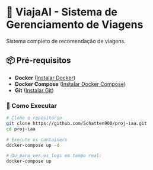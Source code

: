 # 🚀 ViajaAI - Sistema de Gerenciamento de Viagens

Sistema completo de recomendação de viagens.

## 📦 Pré-requisitos

- **Docker** ([Instalar Docker](https://docs.docker.com/get-docker/))
- **Docker Compose** ([Instalar Docker Compose](https://docs.docker.com/compose/install/))
- **Git** ([Instalar Git](https://git-scm.com/))

### 🚀 Como Executar
```bash
# Clone o repositório
git clone https://github.com/Schatten900/proj-iaa.git
cd proj-iaa

# Execute os containers
docker-compose up -d

# Ou para ver os logs em tempo real:
docker-compose up
